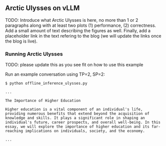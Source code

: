 ## Arctic Ulysses on vLLM

TODO: Introduce what Arctic Ulysses is here, no more than 1 or 2 paragraphs along with at least two plots (1) performance, (2) correctness. Add a small amount of text describing the figures as well. Finally, add a placeholder link in the text refering to the blog (we will update the links once the blog is live).

### Running Arctic Ulysses

TODO: please update this as you see fit on how to use this example

Run an example conversation using TP=2, SP=2:
```console
$ python offline_inference_ulysses.py

...

The Importance of Higher Education

Higher education is a vital component of an individual's life, providing numerous benefits that extend beyond the acquisition of knowledge and skills. It plays a significant role in shaping an individual's future, career prospects, and overall well-being. In this essay, we will explore the importance of higher education and its far-reaching implications on individuals, society, and the economy.

...
```

